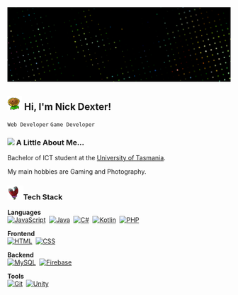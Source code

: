 <img src="./img/banner.png">

## <img height="32px" src="./img/sunflower.gif"> Hi, I'm Nick Dexter! 
`Web Developer` `Game Developer`

### <img height="32px" src="https://media.tenor.com/MeOS2A4bMKcAAAAj/peashooter.gif"> A Little About Me...

Bachelor of ICT student at the [University of Tasmania](https://www.utas.edu.au/).

My main hobbies are Gaming and Photography.

### <img height="32px" src="./img/magnetshroom.gif">Tech Stack
**Languages** <br>
[![JavaScript](https://img.shields.io/badge/JavaScript-F7DF1E?logo=javascript&logoColor=000)](#)&nbsp;
[![Java](https://img.shields.io/badge/Java-%23ED8B00.svg?logo=openjdk&logoColor=white)](#)&nbsp;
[![C#](https://custom-icon-badges.demolab.com/badge/C%23-%23239120.svg?logo=cshrp&logoColor=white)](#)&nbsp;
[![Kotlin](https://img.shields.io/badge/Kotlin-%237F52FF.svg?logo=kotlin&logoColor=white)](#)&nbsp;
[![PHP](https://img.shields.io/badge/php-%23777BB4.svg?&logo=php&logoColor=white)](#)&nbsp;

**Frontend**<br>
[![HTML](https://img.shields.io/badge/HTML-%23E34F26.svg?logo=html5&logoColor=white)](#)&nbsp;
[![CSS](https://img.shields.io/badge/CSS-1572B6?logo=css3&logoColor=fff)](#)&nbsp;

**Backend**<br>
[![MySQL](https://img.shields.io/badge/MySQL-4479A1?logo=mysql&logoColor=fff)](#)&nbsp;
[![Firebase](https://img.shields.io/badge/Firebase-039BE5?logo=Firebase&logoColor=white)](#)&nbsp;

**Tools**<br>[![Git](https://img.shields.io/badge/Git-F05032?logo=git&logoColor=fff)](#)&nbsp;
[![Unity](https://img.shields.io/badge/Unity-%23000000.svg?logo=unity&logoColor=white)](#)&nbsp;
